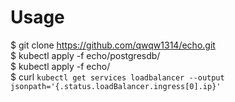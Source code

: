 # Usage
$ git clone https://github.com/qwqw1314/echo.git <br>
$ kubectl apply -f echo/postgresdb/ <br>
$ kubectl apply -f echo/ <br>
$ curl `kubectl get services loadbalancer --output jsonpath='{.status.loadBalancer.ingress[0].ip}'`
